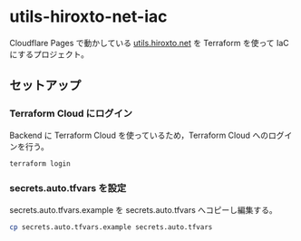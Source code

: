 # utils-hiroxto-net-iac

Cloudflare Pages で動かしている [utils.hiroxto.net](https://utils.hiroxto.net/) を Terraform を使って IaC にするプロジェクト。

## セットアップ

### Terraform Cloud にログイン

Backend に Terraform Cloud を使っているため，Terraform Cloud へのログインを行う。

```bash
terraform login
```

### secrets.auto.tfvars を設定

secrets.auto.tfvars.example を secrets.auto.tfvars へコピーし編集する。

```bash
cp secrets.auto.tfvars.example secrets.auto.tfvars
```
